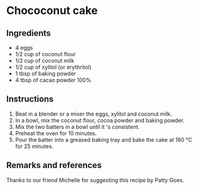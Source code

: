 # Chococonut cake

## Ingredients

- 4 eggs
- 1/2 cup of coconut flour
- 1/2 cup of coconut milk
- 1/2 cup of xylitol (or erythritol)
- 1 tbsp of baking powder
- 4 tbsp of cacao powder 100%

## Instructions

1. Beat in a blender or a mixer the eggs, xylitol and coconut milk.
1. In a bowl, mix the coconut flour, cocoa powder and baking powder.
1. Mix the two batters in a bowl until it 's consistent.
1. Preheat the oven for 10 minutes.
1. Pour the batter into a greased baking tray and bake the cake at 180 °C for 25 minutes.

## Remarks and references

Thanks to our friend Michelle for suggesting this recipe by Patty Goes.
